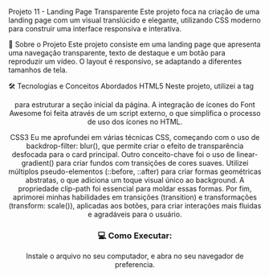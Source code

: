 Projeto 11 - Landing Page Transparente
Este projeto foca na criação de uma landing page com um visual translúcido e elegante, utilizando CSS moderno para construir uma interface responsiva e interativa.

🚀 Sobre o Projeto
Este projeto consiste em uma landing page que apresenta uma navegação transparente, texto de destaque e um botão para reproduzir um vídeo. O layout é responsivo, se adaptando a diferentes tamanhos de tela.

🛠️ Tecnologias e Conceitos Abordados
HTML5
Neste projeto, utilizei a tag <header> para estruturar a seção inicial da página. A integração de ícones do Font Awesome foi feita através de um script externo, o que simplifica o processo de uso dos ícones no HTML.

CSS3
Eu me aprofundei em várias técnicas CSS, começando com o uso de backdrop-filter: blur(), que permite criar o efeito de transparência desfocada para o card principal. Outro conceito-chave foi o uso de linear-gradient() para criar fundos com transições de cores suaves. Utilizei múltiplos pseudo-elementos (::before, ::after) para criar formas geométricas abstratas, o que adiciona um toque visual único ao background. A propriedade clip-path foi essencial para moldar essas formas. Por fim, aprimorei minhas habilidades em transições (transition) e transformações (transform: scale()), aplicadas aos botões, para criar interações mais fluidas e agradáveis para o usuário.

### 💻 Como Executar:

Instale o arquivo no seu computador, e abra no seu navegador de preferencia.
